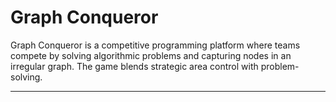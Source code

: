 
# Graph Conqueror

Graph Conqueror is a competitive programming platform where teams compete by solving algorithmic problems and capturing nodes in an irregular graph. The game blends strategic area control with problem-solving.

---
